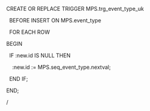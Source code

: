 CREATE OR REPLACE TRIGGER MPS.trg_event_type_uk

  BEFORE INSERT ON MPS.event_type

  FOR EACH ROW

BEGIN

  IF :new.id IS NULL THEN

    :new.id := MPS.seq_event_type.nextval;

  END IF;

  

END;

/